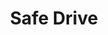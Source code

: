 ---
layout: page
title: Safe Drive
description: Enhancing road safety with an advanced detection system 
img: assets/img/SafeDrive.jpg
redirect: /assets/pdf/Safe_Drive.pdf
importance: 3
category: 2024
related_publications: false
---